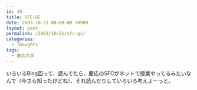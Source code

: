 ```yaml
---
id: 19
title: SFC-GC
date: 2003-10-21 00:00:00 +0900
layout: post
permalink: /2003/10/21/sfc-gc/
categories:
  - Thoughts
tags:
  - 慶応大学
---
```

いろいろBlog回って、読んでたら、慶応のSFCがネットで授業やってるみたいなんで（今さら知ったけどね）、それ読んだりしていろいろ考えよーっと。
